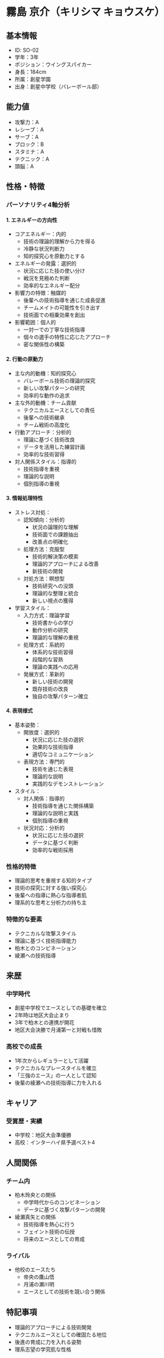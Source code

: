 
# 霧島 京介（キリシマ キョウスケ）

## 基本情報

- ID: SO-02
- 学年：3年
- ポジション：ウイングスパイカー
- 身長：184cm
- 所属：創星学園
- 出身：創星中学校（バレーボール部）

## 能力値

- 攻撃力：A
- レシーブ：A
- サーブ：A
- ブロック：B
- スタミナ：A
- テクニック：A
- 頭脳：A

## 性格・特徴

### パーソナリティ4軸分析

#### 1. エネルギーの方向性

- コアエネルギー：内的
  - 技術の理論的理解から力を得る
  - 冷静な状況判断力
  - 知的探究心を原動力とする
- エネルギーの発露：選択的
  - 状況に応じた技の使い分け
  - 戦況を見極めた判断
  - 効率的なエネルギー配分
- 影響力の特徴：触媒的
  - 後輩への技術指導を通じた成長促進
  - チームメイトの可能性を引き出す
  - 技術面での相乗効果を創出
- 影響範囲：個人的
  - 一対一での丁寧な技術指導
  - 個々の選手の特性に応じたアプローチ
  - 密な関係性の構築

#### 2. 行動の原動力

- 主な内的動機：知的探究心
  - バレーボール技術の理論的探究
  - 新しい攻撃パターンの研究
  - 効率的な動作の追求
- 主な外的動機：チーム貢献
  - テクニカルエースとしての責任
  - 後輩への技術継承
  - チーム戦術の高度化
- 行動アプローチ：分析的
  - 理論に基づく技術改良
  - データを活用した練習計画
  - 効率的な技術習得
- 対人関係スタイル：指導的
  - 技術指導を重視
  - 理論的な説明
  - 個別指導の重視

#### 3. 情報処理特性

- ストレス対処：
  - 認知傾向：分析的
    - 状況の論理的な理解
    - 技術面での課題抽出
    - 改善点の明確化
  - 処理方法：克服型
    - 技術的解決策の模索
    - 理論的アプローチによる改善
    - 新技術の開発
  - 対処方法：瞑想型
    - 技術研究への没頭
    - 理論的な整理と統合
    - 新しい視点の獲得
- 学習スタイル：
  - 入力方式：理論学習
    - 技術書からの学び
    - 動作分析の研究
    - 理論的な理解の重視
  - 処理方式：系統的
    - 体系的な技術習得
    - 段階的な習熟
    - 理論の実践への応用
  - 発展方式：革新的
    - 新しい技術の開発
    - 既存技術の改良
    - 独自の攻撃パターン確立

#### 4. 表現様式

- 基本姿勢：
  - 開放度：選択的
    - 状況に応じた技の選択
    - 効果的な技術指導
    - 適切なコミュニケーション
  - 表現方法：専門的
    - 技術を通じた表現
    - 理論的な説明
    - 実践的なデモンストレーション
- スタイル：
  - 対人関係：指導的
    - 技術指導を通じた関係構築
    - 理論的な説明と実践
    - 個別指導の重視
  - 状況対応：分析的
    - 状況に応じた技の選択
    - データに基づく判断
    - 効率的な戦術採用

### 性格的特徴

- 理論的思考を重視する知的タイプ
- 技術の探究に対する強い探究心
- 後輩への指導に熱心な指導者肌
- 理系的な思考と分析力の持ち主

### 特徴的な要素

- テクニカルな攻撃スタイル
- 理論に基づく技術指導能力
- 柏木とのコンビネーション
- 綾瀬への技術指導

## 来歴

### 中学時代

- 創星中学校でエースとしての基礎を確立
- 2年時は地区大会止まり
- 3年で柏木との連携が開花
- 地区大会決勝で月浦第一と対戦も惜敗

### 高校での成長

- 1年次からレギュラーとして活躍
- テクニカルなプレースタイルを確立
- 「三強のエース」の一人として認知
- 後輩の綾瀬への技術指導に力を入れる

## キャリア

### 受賞歴・実績

- 中学校：地区大会準優勝
- 高校：インターハイ県予選ベスト4

## 人間関係

### チーム内

- 柏木玲央との関係
  - 中学時代からのコンビネーション
  - データに基づく攻撃パターンの開発
- 綾瀬真矢との関係
  - 技術指導を熱心に行う
  - フェイント技術の伝授
  - 将来のエースとしての育成

### ライバル

- 他校のエースたち
  - 帝央の鷹山悟
  - 月浦の瀬川明
  - エースとしての技術を競い合う関係

## 特記事項

- 理論的アプローチによる技術開発
- テクニカルエースとしての確固たる地位
- 後進の育成に力を入れる姿勢
- 理系志望の学究肌な性格
